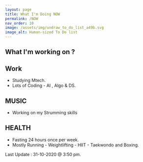 ```yaml
---
layout: page
title: What I'm Doing NOW 
permalink: /NOW
nav_order: 10
image: /assets/img/undraw_to_do_list_a49b.svg
image_alt: Human-sized To Do list
---
```


## What I'm working on ?

## Work

- Studying Mtech.
- Lots of Coding - AI , Algo & DS.

## MUSIC

- Working on my Strumming skills

## HEALTH

- Fasting 24 hours once per week.
- Mostly Running - Weightlifting - HIIT - Taekwondo and Boxing.

Last Update : 31-10-2020 @ 3:50 pm.